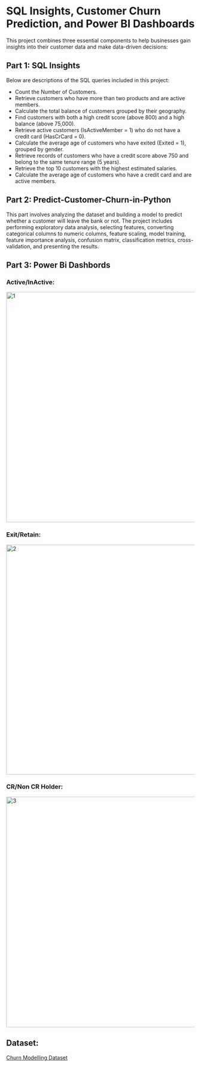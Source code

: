 # SQL Insights, Customer Churn Prediction, and Power BI Dashboards
This project combines three essential components to help businesses gain insights into their customer data and make data-driven decisions:

## Part 1: SQL Insights
Below are descriptions of the SQL queries included in this project:

- Count the Number of Customers.
- Retrieve customers who have more than two products and are active members.
-  Calculate the total balance of customers grouped by their geography.
- Find customers with both a high credit score (above 800) and a high balance (above 75,000).
- Retrieve active customers (IsActiveMember = 1) who do not have a credit card (HasCrCard = 0).
- Calculate the average age of customers who have exited (Exited = 1), grouped by gender.
- Retrieve records of customers who have a credit score above 750 and belong to the same tenure range (5 years).
- Retrieve the top 10 customers with the highest estimated salaries.
- Calculate the average age of customers who have a credit card and are active members.

## Part 2: Predict-Customer-Churn-in-Python

This part involves analyzing the dataset and building a model to predict whether a customer will leave the bank or not. The project includes performing exploratory data analysis, selecting features, converting categorical columns to numeric columns, feature scaling, model training, feature importance analysis, confusion matrix, classification metrics, cross-validation, and presenting the results.

## Part 3: Power Bi Dashbords

### Active/InActive: 

<img width="614" alt="1" src="https://github.com/SE-Khalil75/Predict-Customer-Churn-in-Python/assets/87024181/c86c506a-87a3-42f2-9443-390302034c06">

### Exit/Retain: 

<img width="613" alt="2" src="https://github.com/SE-Khalil75/Predict-Customer-Churn-in-Python/assets/87024181/980aa213-6d52-4ef1-af20-e586ed1e920a">

### CR/Non CR Holder: 

<img width="615" alt="3" src="https://github.com/SE-Khalil75/Predict-Customer-Churn-in-Python/assets/87024181/7563dce7-1484-4674-a2ad-388c31d68ab3">



## Dataset:
[Churn Modelling Dataset](https://www.kaggle.com/datasets/shrutimechlearn/churn-modelling)
